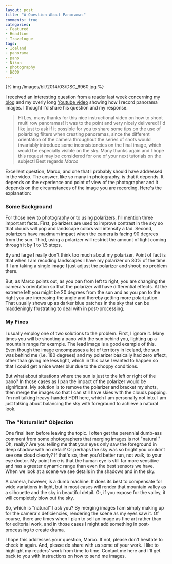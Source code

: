 ```yaml
---
layout: post
title: "A Question About Panoramas"
comments: true
categories:
- Featured
- Headline
- Travelogue
tags:
- Iceland
- panorama
- pano
- Nikon
- photography
- D800
---
```


{% img /images/bli/2014/03/DSC_6960.jpg %}

I received an interesting question from a reader last week concerning [my blog](http://www.lesterpickerphoto.com/2014/02/25/multi-row-pano/) and my overly long [Youtube video](http://www.youtube.com/watch?v=edgmob9gtQ4&feature=share&list=UUq6TJZjUFp877PkgeJkETew&index=1) showing how I record panorama images. I thought I'd share his question and my response.

<!--more-->

> Hi Les, many thanks for this nice instructional video on how to shoot multi row panoramas! It was to the point and very nicely delivered! I'd like just to ask if it possible for you to share some tips on the use of polarizing filters when creating panoramas, since the different orientation of the camera throughout the series of shots would invariably introduce some inconsistencies on the final image, which would be especially visible on the sky. Many thanks again and I hope this request may be considered for one of your next tutorials on the subject! Best regards <cite>Marco</cite>

Excellent question, Marco, and one that I probably should have addressed in the video. The answer, like so many in photography, is that it depends. It depends on the experience and point of view of the photographer and it depends on the circumstances of the image you are recording. Here's the explanation:

### Some Background

For those new to photography or to using polarizers, I'll mention three important facts. First, polarizers are used to improve contrast in the sky so that clouds will pop and landscape colors will intensify a tad. Second, polarizers have maximum impact when the camera is facing 90 degrees from the sun. Third, using a polarizer will restrict the amount of light coming through it by 1 to 1.5 stops. 

By and large I really don't think too much about my polarizer. Point of fact is that when I am recoding landscapes I have my polarizer on 80% of the time. If I am taking a single image I just adjust the polarizer and shoot; no problem there. 

But, as Marco points out, as you pan from left to right, you are changing the camera's orientation so that the polarizer will have differential effects. At the extreme left you might be 20 degrees from the sun and as you pan to the right you are increasing the angle and thereby getting more polarization. That usually shows up as darker blue patches in the sky that can be maddeningly frustrating to deal with in post-processing. 

### My Fixes

I usually employ one of two solutions to the problem. First, I ignore it. Many times you will be shooting a pano with the sun behind you, lighting up a mountain range for example. The lead image is a good example of this. Even though the image encompasses a lot of territory in Iceland, the sun was behind me (i.e. 180 degrees) and my polarizer basically had zero effect, other than giving me less light, which in this case I wanted to happen so that I could get a nice water blur due to the choppy conditions. 

But what about situations where the sun is just to the left or right of the pano? In those cases as I pan the impact of the polarizer would be significant. My solution is to remove the polarizer and bracket my shots, then merge the images so that I can still have skies with the clouds popping. I'm not talking heavy-handed HDR here, which I am personally not into. I am just  talking about balancing the sky with foreground to achieve a natural look.

### The "Naturalist" Objection

One final item before leaving the topic. I often get the perennial dumb-ass comment from some photographers that merging images is not "natural." Oh, really? Are you telling me that your eyes only saw the foreground in deep shadow with no detail?  Or perhaps the sky was so bright you couldn't see one cloud clearly? If that's so, then you'd better run, not walk, to your eye doctor. My point here is that the human eye is still far more sensitive and has a greater dynamic range than even the best sensors we have. When we look at a scene we see details in the shadows and in the sky. 

A camera, however, is a dumb machine. It does its best to compensate for wide variations in light, but in most cases will render that mountain valley as a silhouette and the sky in beautiful detail. Or, if you expose for the valley, it will completely blow out the sky. 

So, which is "natural" I ask you? By merging images I am simply making up for the camera's deficiencies, rendering the scene as my eyes saw it. Of course, there are times when I plan to sell an image as fine art rather than for editorial work, and in those cases I might add something in post-processing to create drama. 

I hope this addresses your question, Marco. If not, please don't hesitate to check in again. And, please do share with us some of your work. I like to highlight my readers' work from time to time. Contact me here and I'll get back to you with instructions on how to send me images. 